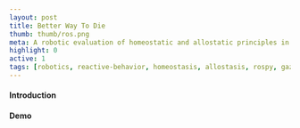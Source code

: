 ```yaml
---
layout: post
title: Better Way To Die
thumb: thumb/ros.png
meta: A robotic evaluation of homeostatic and allostatic principles in synthetic foraging and thermoregulation.   
highlight: 0
active: 1
tags: [robotics, reactive-behavior, homeostasis, allostasis, rospy, gazebo]   
---
```


<h4>Introduction</h4>
<p></p>

<h4>Demo</h4>
</div>
